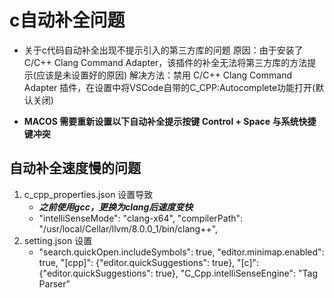 # c自动补全问题

+ 关于c代码自动补全出现不提示引入的第三方库的问题
原因：由于安装了 C/C++ Clang Command Adapter，该插件的补全无法将第三方库的方法提示(应该是未设置好的原因)
解决方法：禁用 C/C++ Clang Command Adapter 插件，在设置中将VSCode自带的C_CPP:Autocomplete功能打开(默认关闭)

+ **MACOS 需要重新设置以下自动补全提示按键 Control + Space 与系统快捷键冲突**


## 自动补全速度慢的问题
1. c_cpp_properties.json 设置导致
    + ***之前使用gcc，更换为clang后速度变快***
    + "intelliSenseMode": "clang-x64",
    "compilerPath": "/usr/local/Cellar/llvm/8.0.0_1/bin/clang++",
2. setting.json 设置
    +   "search.quickOpen.includeSymbols": true,
        "editor.minimap.enabled": true,
        "[cpp]": {"editor.quickSuggestions": true},
        "[c]": {"editor.quickSuggestions": true},
        "C_Cpp.intelliSenseEngine": "Tag Parser"

